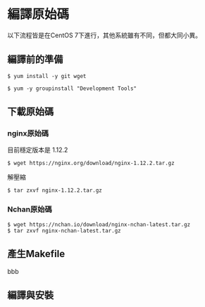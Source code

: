 # 編譯原始碼

以下流程皆是在CentOS 7下進行，其他系統雖有不同，但都大同小異。

## 編譯前的準備

```
$ yum install -y git wget
```

```
$ yum -y groupinstall "Development Tools"
```

## 下載原始碼

### nginx原始碼

目前穩定版本是 1.12.2

```
$ wget https://nginx.org/download/nginx-1.12.2.tar.gz
```

解壓縮

```
$ tar zxvf nginx-1.12.2.tar.gz
```

### Nchan原始碼

```
$ wget https://nchan.io/download/nginx-nchan-latest.tar.gz
$ tar zxvf nginx-nchan-latest.tar.gz
```

## 產生Makefile

bbb

## 編譯與安裝



